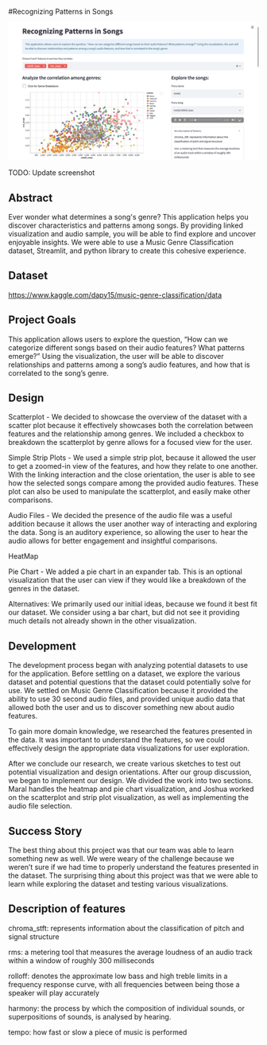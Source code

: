 #Recognizing Patterns in Songs 

![A screenshot of your application. Could be a GIF.](screenshot.png)

TODO: Update screenshot

## Abstract 
Ever wonder what determines a song's genre? This application helps you discover characteristics and patterns among songs. By providing linked visualization and audio sample, you will be able to find explore and uncover enjoyable insights. We were able to use a Music Genre Classification dataset, Streamlit, and python library to create this cohesive experience. 

## Dataset
https://www.kaggle.com/dapy15/music-genre-classification/data

## Project Goals

This application allows users to explore the question, “How can we categorize different songs based on their audio features? What patterns emerge?” Using the visualization, the user will be able to discover relationships and patterns among a song’s audio features, and how that is correlated to the song’s genre. 

## Design

Scatterplot - We decided to showcase the overview of the dataset with a scatter plot because it effectively showcases both the correlation between features and the relationship among genres. We included a checkbox to breakdown the scatterplot by genre allows for a focused view for the user. 

Simple Strip Plots - We used a simple strip plot, because it allowed the user to get a zoomed-in view of the features, and how they relate to one another. With the linking interaction and the close orientation, the user is able to see how the selected songs compare among the provided audio features. These plot can also be used to manipulate the scatterplot, and easily make other comparisons. 

Audio Files - We decided the presence of the audio file was a useful addition because it allows the user another way of interacting and exploring the data. Song is an auditory experience, so allowing the user to hear the audio allows for better engagement and insightful comparisons. 

HeatMap 

Pie Chart - We added a pie chart in an expander tab. This is an optional visualization that the user can view if they would like a breakdown of the genres in the dataset. 

Alternatives: We primarily used our initial ideas, because we found it best fit our dataset. We consider using a bar chart, but did not see it providing much details not already shown in the other visualization. 

## Development

The development process began with analyzing potential datasets to use for the application. Before settling on a dataset, we explore the various dataset and potential questions that the dataset could potentially solve for use. We settled on Music Genre Classification because it provided the ability to use 30 second audio files, and provided unique audio data that allowed both the user and us to discover something new about audio features. 

To gain more domain knowledge, we researched the features presented in the data. It was important to understand the features, so we could effectively design the appropriate data visualizations for user exploration. 

After we conclude our research, we create various sketches to test out potential visualization and design orientations. After our group discussion, we began to implement our design. We divided the work into two sections. Maral handles the heatmap and pie chart visualization, and Joshua worked on the scatterplot and strip plot visualization, as well as implementing the audio file selection. 

## Success Story

The best thing about this project was that our team was able to learn something new as well. We were weary of the challenge because we weren’t sure if we had time to properly understand the features presented in the dataset. The surprising thing about this project was that we were able to learn while exploring the dataset and testing various visualizations. 


## Description of features

chroma_stft: represents information about the classification of pitch and signal structure

rms: a metering tool that measures the average loudness of an audio track within a window of roughly 300 milliseconds

rolloff: denotes the approximate low bass and high treble limits in a frequency response curve, with all frequencies between being those a speaker will play accurately

harmony: the process by which the composition of individual sounds, or superpositions of sounds, is analysed by hearing.

tempo: how fast or slow a piece of music is performed
